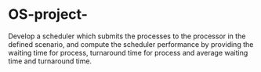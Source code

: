 # OS-project-
Develop a scheduler which submits the processes to the processor in the defined scenario, and compute the scheduler performance by providing the waiting time for process, turnaround time for process and average waiting time and turnaround time.   
